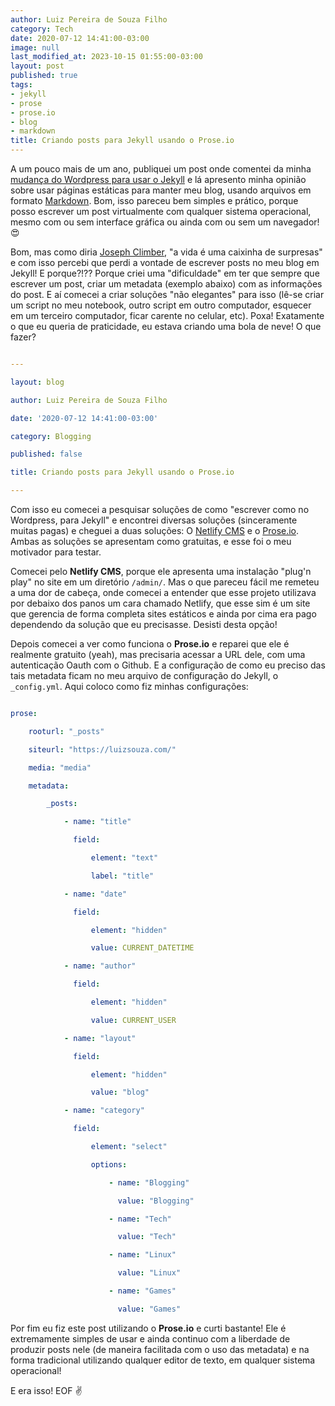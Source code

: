 ```yaml
---
author: Luiz Pereira de Souza Filho
category: Tech
date: 2020-07-12 14:41:00-03:00
image: null
last_modified_at: 2023-10-15 01:55:00-03:00
layout: post
published: true
tags:
- jekyll
- prose
- prose.io
- blog
- markdown
title: Criando posts para Jekyll usando o Prose.io
---
```


A um pouco mais de um ano, publiquei um post onde comentei da minha [mudança do Wordpress para usar o Jekyll](https://luizsouza.com/2018/10/10/larguei-o-wordpress/) e lá apresento minha opinião sobre usar páginas estáticas para manter meu blog, usando arquivos em formato [Markdown](https://daringfireball.net/projects/markdown/). Bom, isso pareceu bem simples e prático, porque posso escrever um post virtualmente com qualquer sistema operacional, mesmo com ou sem interface gráfica ou ainda com ou sem um navegador! 😍

Bom, mas como diria [Joseph Climber](https://www.youtube.com/watch?v=d88x4qZ_zKU), "a vida é uma caixinha de surpresas" e com isso percebi que perdi a vontade de escrever posts no meu blog em Jekyll! E porque?!?? Porque criei uma "dificuldade" em ter que sempre que escrever um post, criar um metadata (exemplo abaixo) com as informações do post. E aí comecei a criar soluções "não elegantes" para isso (lê-se criar um script no meu notebook, outro script em outro computador, esquecer em um terceiro computador, ficar carente no celular, etc). Poxa! Exatamente o que eu queria de praticidade, eu estava criando uma bola de neve! O que fazer?

```yaml

---

layout: blog

author: Luiz Pereira de Souza Filho

date: '2020-07-12 14:41:00-03:00'

category: Blogging

published: false

title: Criando posts para Jekyll usando o Prose.io

---

```

Com isso eu comecei a pesquisar soluções de como "escrever como no Wordpress, para Jekyll" e encontrei diversas soluções (sinceramente muitas pagas) e cheguei a duas soluções: O [Netlify CMS](https://netlifycms.org/) e o [Prose.io](https://prose.io/). Ambas as soluções se apresentam como gratuitas, e esse foi o meu motivador para testar.

Comecei pelo **Netlify CMS**, porque ele apresenta uma instalação "plug'n play" no site em um diretório `/admin/`. Mas o que pareceu fácil me remeteu a uma dor de cabeça, onde comecei a entender que esse projeto utilizava por debaixo dos panos um cara chamado Netlify, que esse sim é um site que gerencia de forma completa sites estáticos e ainda por cima era pago dependendo da solução que eu precisasse. Desisti desta opção!

Depois comecei a ver como funciona o **Prose.io** e reparei que ele é realmente gratuito (yeah), mas precisaria acessar a URL dele, com uma autenticação Oauth com o Github. E a configuração de como eu preciso das tais metadata ficam no meu arquivo de configuração do Jekyll, o `_config.yml`. Aqui coloco como fiz minhas configurações:

```yaml

prose:

    rooturl: "_posts"

    siteurl: "https://luizsouza.com/"

    media: "media"

    metadata:

        _posts:

            - name: "title"

              field:

                  element: "text"

                  label: "title"

            - name: "date"

              field:

                  element: "hidden"

                  value: CURRENT_DATETIME

            - name: "author"

              field:

                  element: "hidden"

                  value: CURRENT_USER

            - name: "layout"

              field:

                  element: "hidden"

                  value: "blog"

            - name: "category"

              field:

                  element: "select"

                  options:

                      - name: "Blogging"

                        value: "Blogging"

                      - name: "Tech"

                        value: "Tech"

                      - name: "Linux"

                        value: "Linux"

                      - name: "Games"

                        value: "Games"

```

Por fim eu fiz este post utilizando o **Prose.io** e curti bastante! Ele é extremamente simples de usar e ainda continuo com a liberdade de produzir posts nele (de maneira facilitada com o uso das metadata) e na forma tradicional utilizando qualquer editor de texto, em qualquer sistema operacional!

E era isso! EOF ✌
